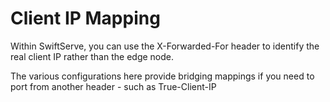Client IP Mapping
=======================

Within SwiftServe, you can use the X-Forwarded-For header to identify the real client IP rather than the edge node.

The various configurations here provide bridging mappings if you need to port from another header - such as True-Client-IP

